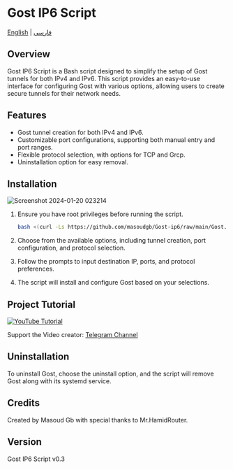 # Gost IP6 Script

[English](README.md) | [فارسی](README-Fa.md)

## Overview

Gost IP6 Script is a Bash script designed to simplify the setup of Gost tunnels for both IPv4 and IPv6. This script provides an easy-to-use interface for configuring Gost with various options, allowing users to create secure tunnels for their network needs.

## Features

- Gost tunnel creation for both IPv4 and IPv6.
- Customizable port configurations, supporting both manual entry and port ranges.
- Flexible protocol selection, with options for TCP and Grcp.
- Uninstallation option for easy removal.

## Installation 

![Screenshot 2024-01-20 023214](https://github.com/masoudgb/Gost-ip6/assets/87688187/8f1c2e36-0cef-4aa1-a84c-6bde2d722f63)

1. Ensure you have root privileges before running the script.

   ```bash
   bash <(curl -Ls https://github.com/masoudgb/Gost-ip6/raw/main/Gost.sh)
   ```

2. Choose from the available options, including tunnel creation, port configuration, and protocol selection.

3. Follow the prompts to input destination IP, ports, and protocol preferences.

4. The script will install and configure Gost based on your selections.

## Project Tutorial

[![YouTube Tutorial](https://img.youtube.com/vi/AHzhI7TUJSI/0.jpg)](https://youtu.be/AHzhI7TUJSI)

Support the Video creator: [Telegram Channel](https://t.me/+2S96GjBZJ1cxYzVk)

## Uninstallation

To uninstall Gost, choose the uninstall option, and the script will remove Gost along with its systemd service.

## Credits

Created by Masoud Gb with special thanks to Mr.HamidRouter.

## Version

Gost IP6 Script v0.3
